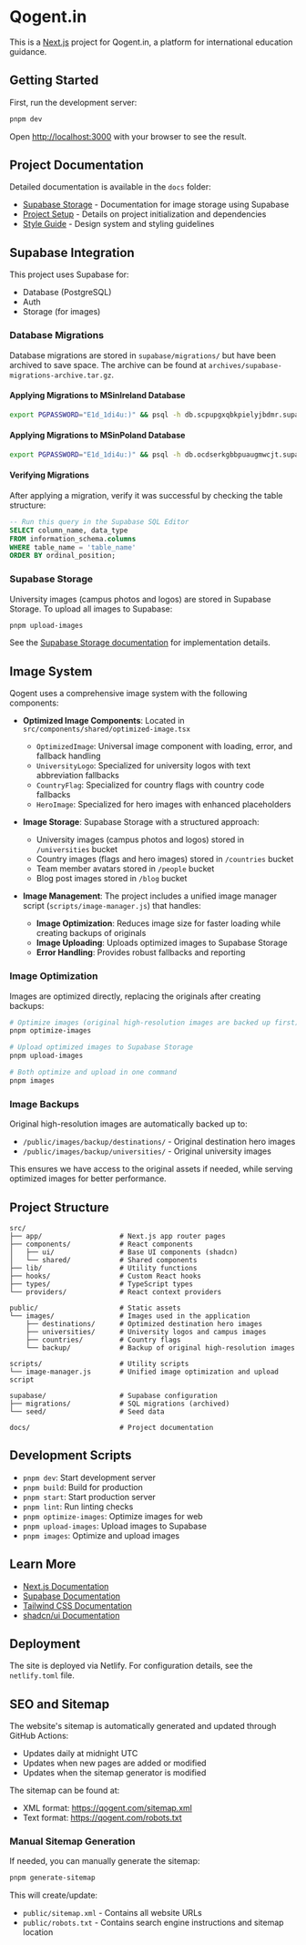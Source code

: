 # Qogent.in

This is a [Next.js](https://nextjs.org) project for Qogent.in, a platform for international education guidance.

## Getting Started

First, run the development server:

```bash
pnpm dev
```

Open [http://localhost:3000](http://localhost:3000) with your browser to see the result.

## Project Documentation

Detailed documentation is available in the `docs` folder:

- [Supabase Storage](./docs/supabase-storage.md) - Documentation for image storage using Supabase
- [Project Setup](./docs/project-setup.md) - Details on project initialization and dependencies
- [Style Guide](./docs/styleguide.md) - Design system and styling guidelines

## Supabase Integration

This project uses Supabase for:

- Database (PostgreSQL)
- Auth
- Storage (for images)

### Database Migrations

Database migrations are stored in `supabase/migrations/` but have been archived to save space. The archive can be found at `archives/supabase-migrations-archive.tar.gz`.

#### Applying Migrations to MSinIreland Database

```bash
export PGPASSWORD="E1d_1di4u:)" && psql -h db.scpupgxqbkpielyjbdmr.supabase.co -p 5432 -d postgres -U postgres -f supabase/migrations/migration-file.sql
```

#### Applying Migrations to MSinPoland Database

```bash
export PGPASSWORD="E1d_1di4u:)" && psql -h db.ocdserkgbbpuaugmwcjt.supabase.co -p 5432 -d postgres -U postgres -f supabase/migrations/migration-file.sql
```

#### Verifying Migrations

After applying a migration, verify it was successful by checking the table structure:

```sql
-- Run this query in the Supabase SQL Editor
SELECT column_name, data_type 
FROM information_schema.columns 
WHERE table_name = 'table_name' 
ORDER BY ordinal_position;
```

### Supabase Storage

University images (campus photos and logos) are stored in Supabase Storage. To upload all images to Supabase:

```bash
pnpm upload-images
```

See the [Supabase Storage documentation](./docs/supabase-storage.md) for implementation details.

## Image System

Qogent uses a comprehensive image system with the following components:

- **Optimized Image Components**: Located in `src/components/shared/optimized-image.tsx`
  - `OptimizedImage`: Universal image component with loading, error, and fallback handling
  - `UniversityLogo`: Specialized for university logos with text abbreviation fallbacks
  - `CountryFlag`: Specialized for country flags with country code fallbacks
  - `HeroImage`: Specialized for hero images with enhanced placeholders

- **Image Storage**: Supabase Storage with a structured approach:
  - University images (campus photos and logos) stored in `/universities` bucket
  - Country images (flags and hero images) stored in `/countries` bucket
  - Team member avatars stored in `/people` bucket
  - Blog post images stored in `/blog` bucket
  
- **Image Management**: The project includes a unified image manager script (`scripts/image-manager.js`) that handles:
  - **Image Optimization**: Reduces image size for faster loading while creating backups of originals
  - **Image Uploading**: Uploads optimized images to Supabase Storage
  - **Error Handling**: Provides robust fallbacks and reporting

### Image Optimization

Images are optimized directly, replacing the originals after creating backups:

```bash
# Optimize images (original high-resolution images are backed up first)
pnpm optimize-images

# Upload optimized images to Supabase Storage
pnpm upload-images

# Both optimize and upload in one command
pnpm images
```

### Image Backups

Original high-resolution images are automatically backed up to:
- `/public/images/backup/destinations/` - Original destination hero images
- `/public/images/backup/universities/` - Original university images

This ensures we have access to the original assets if needed, while serving optimized images for better performance.

## Project Structure

```
src/
├── app/                   # Next.js app router pages
├── components/            # React components
│   ├── ui/                # Base UI components (shadcn)
│   └── shared/            # Shared components
├── lib/                   # Utility functions
├── hooks/                 # Custom React hooks
├── types/                 # TypeScript types
└── providers/             # React context providers

public/                    # Static assets
└── images/                # Images used in the application
    ├── destinations/      # Optimized destination hero images
    ├── universities/      # University logos and campus images
    ├── countries/         # Country flags
    └── backup/            # Backup of original high-resolution images

scripts/                   # Utility scripts
└── image-manager.js       # Unified image optimization and upload script

supabase/                  # Supabase configuration
├── migrations/            # SQL migrations (archived)
└── seed/                  # Seed data

docs/                      # Project documentation
```

## Development Scripts

- `pnpm dev`: Start development server
- `pnpm build`: Build for production
- `pnpm start`: Start production server
- `pnpm lint`: Run linting checks
- `pnpm optimize-images`: Optimize images for web
- `pnpm upload-images`: Upload images to Supabase
- `pnpm images`: Optimize and upload images

## Learn More

- [Next.js Documentation](https://nextjs.org/docs)
- [Supabase Documentation](https://supabase.io/docs)
- [Tailwind CSS Documentation](https://tailwindcss.com/docs)
- [shadcn/ui Documentation](https://ui.shadcn.com)

## Deployment

The site is deployed via Netlify. For configuration details, see the `netlify.toml` file.

## SEO and Sitemap

The website's sitemap is automatically generated and updated through GitHub Actions:

- Updates daily at midnight UTC
- Updates when new pages are added or modified
- Updates when the sitemap generator is modified

The sitemap can be found at:
- XML format: https://qogent.com/sitemap.xml
- Text format: https://qogent.com/robots.txt

### Manual Sitemap Generation

If needed, you can manually generate the sitemap:

```bash
pnpm generate-sitemap
```

This will create/update:
- `public/sitemap.xml` - Contains all website URLs
- `public/robots.txt` - Contains search engine instructions and sitemap location
